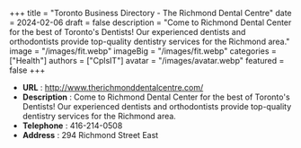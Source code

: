 +++
title = "Toronto Business Directory - The Richmond Dental Centre"
date = 2024-02-06
draft = false
description = "Come to Richmond Dental Center for the best of Toronto's Dentists! Our 
experienced dentists and orthodontists provide top-quality dentistry 
services for the Richmond area."
image = "/images/fit.webp"
imageBig = "/images/fit.webp"
categories = ["Health"]
authors = ["CplsIT"]
avatar = "/images/avatar.webp"
featured = false
+++


* **URL** :  http://www.therichmonddentalcentre.com/
* **Description** : Come to Richmond Dental Center for the best of Toronto's Dentists! Our 
experienced dentists and orthodontists provide top-quality dentistry 
services for the Richmond area.
* **Telephone** : 416-214-0508
* **Address** : 294 Richmond Street East